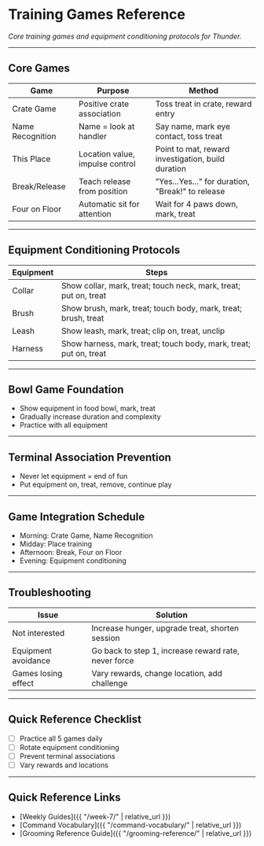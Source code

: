 # Training Games Reference
*Core training games and equipment conditioning protocols for Thunder.*

---

## Core Games

<!-- Table: Core Games -->

| Game | Purpose | Method |
|------|---------|--------|
| Crate Game | Positive crate association | Toss treat in crate, reward entry |
| Name Recognition | Name = look at handler | Say name, mark eye contact, toss treat |
| This Place | Location value, impulse control | Point to mat, reward investigation, build duration |
| Break/Release | Teach release from position | "Yes...Yes..." for duration, "Break!" to release |
| Four on Floor | Automatic sit for attention | Wait for 4 paws down, mark, treat |

---

## Equipment Conditioning Protocols
| Equipment | Steps |
|-----------|-------|
| Collar | Show collar, mark, treat; touch neck, mark, treat; put on, treat |
| Brush | Show brush, mark, treat; touch body, mark, treat; brush, treat |
| Leash | Show leash, mark, treat; clip on, treat, unclip |
| Harness | Show harness, mark, treat; touch body, mark, treat; put on, treat |

---

## Bowl Game Foundation
- Show equipment in food bowl, mark, treat
- Gradually increase duration and complexity
- Practice with all equipment

---

## Terminal Association Prevention
- Never let equipment = end of fun
- Put equipment on, treat, remove, continue play

---

## Game Integration Schedule
- Morning: Crate Game, Name Recognition
- Midday: Place training
- Afternoon: Break, Four on Floor
- Evening: Equipment conditioning

---

## Troubleshooting
| Issue | Solution |
|-------|----------|
| Not interested | Increase hunger, upgrade treat, shorten session |
| Equipment avoidance | Go back to step 1, increase reward rate, never force |
| Games losing effect | Vary rewards, change location, add challenge |

---

## Quick Reference Checklist
- [ ] Practice all 5 games daily
- [ ] Rotate equipment conditioning
- [ ] Prevent terminal associations
- [ ] Vary rewards and locations

---

## Quick Reference Links
- [Weekly Guides]({{ "/week-7/" | relative_url }})
- [Command Vocabulary]({{ "/command-vocabulary/" | relative_url }})
- [Grooming Reference Guide]({{ "/grooming-reference/" | relative_url }}) 